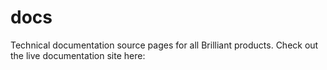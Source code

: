 # docs
Technical documentation source pages for all Brilliant products. Check out the live documentation site here:
